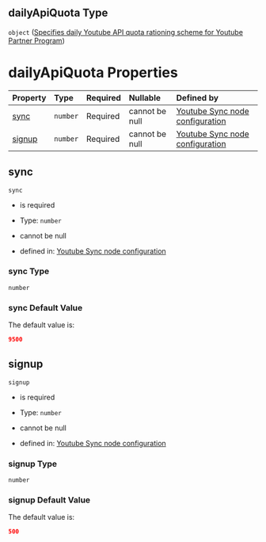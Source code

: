 ## dailyApiQuota Type

`object` ([Specifies daily Youtube API quota rationing scheme for Youtube Partner Program](definition-properties-yt-synch-syncronization-related-settings-properties-limits-properties-specifies-daily-youtube-api-quota-rationing-scheme-for-youtube-partner-program.md))

# dailyApiQuota Properties

| Property          | Type     | Required | Nullable       | Defined by                                                                                                                                                                                                                                                                                                                                                            |
| :---------------- | :------- | :------- | :------------- | :-------------------------------------------------------------------------------------------------------------------------------------------------------------------------------------------------------------------------------------------------------------------------------------------------------------------------------------------------------------------- |
| [sync](#sync)     | `number` | Required | cannot be null | [Youtube Sync node configuration](definition-properties-yt-synch-syncronization-related-settings-properties-limits-properties-specifies-daily-youtube-api-quota-rationing-scheme-for-youtube-partner-program-properties-sync.md "https://joystream.org/schemas/youtube-synch/config#/properties/sync/properties/limits/properties/dailyApiQuota/properties/sync")     |
| [signup](#signup) | `number` | Required | cannot be null | [Youtube Sync node configuration](definition-properties-yt-synch-syncronization-related-settings-properties-limits-properties-specifies-daily-youtube-api-quota-rationing-scheme-for-youtube-partner-program-properties-signup.md "https://joystream.org/schemas/youtube-synch/config#/properties/sync/properties/limits/properties/dailyApiQuota/properties/signup") |

## sync



`sync`

*   is required

*   Type: `number`

*   cannot be null

*   defined in: [Youtube Sync node configuration](definition-properties-yt-synch-syncronization-related-settings-properties-limits-properties-specifies-daily-youtube-api-quota-rationing-scheme-for-youtube-partner-program-properties-sync.md "https://joystream.org/schemas/youtube-synch/config#/properties/sync/properties/limits/properties/dailyApiQuota/properties/sync")

### sync Type

`number`

### sync Default Value

The default value is:

```json
9500
```

## signup



`signup`

*   is required

*   Type: `number`

*   cannot be null

*   defined in: [Youtube Sync node configuration](definition-properties-yt-synch-syncronization-related-settings-properties-limits-properties-specifies-daily-youtube-api-quota-rationing-scheme-for-youtube-partner-program-properties-signup.md "https://joystream.org/schemas/youtube-synch/config#/properties/sync/properties/limits/properties/dailyApiQuota/properties/signup")

### signup Type

`number`

### signup Default Value

The default value is:

```json
500
```
